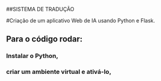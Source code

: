 ##SISTEMA DE TRADUÇÃO

 #Criação de um aplicativo Web de IA usando Python e Flask.

 ## Para o código rodar:
 ### Instalar o Python, 
 ### criar um ambiente virtual e ativá-lo, 
 ###
 ###
